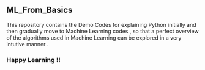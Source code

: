 ## ML_From_Basics

This repository contains the Demo Codes for explaining Python initially and then gradually move to Machine Learning codes , so that a perfect overview of the algorithms used in Machine Learning can be explored in a very intutive manner .

### Happy Learning !!
